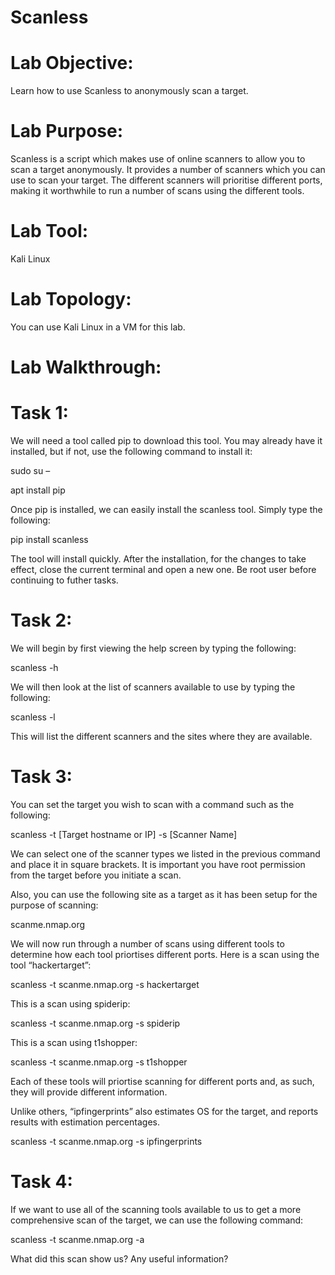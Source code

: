 # Scanless

# Lab Objective:

Learn how to use Scanless to anonymously scan a target.

# Lab Purpose:

Scanless is a script which makes use of online scanners to allow you to scan a target anonymously. It provides a number of scanners which you can use to scan your target. The different scanners will prioritise different ports, making it worthwhile to run a number of scans using the different tools.

# Lab Tool:

Kali Linux

# Lab Topology:

You can use Kali Linux in a VM for this lab.

# Lab Walkthrough:

# Task 1:
We will need a tool called pip to download this tool. You may already have it installed, but if not, use the following command to install it:

sudo su –

apt install pip

Once pip is installed, we can easily install the scanless tool. Simply type the following:

pip install scanless

The tool will install quickly. After the installation, for the changes to take effect, close the current terminal and open a new one. Be root user before continuing to futher tasks.

# Task 2:
We will begin by first viewing the help screen by typing the following:

scanless -h

We will then look at the list of scanners available to use by typing the following:

scanless -l


This will list the different scanners and the sites where they are available.

# Task 3:
You can set the target you wish to scan with a command such as the following:

scanless -t [Target hostname or IP] -s [Scanner Name]

We can select one of the scanner types we listed in the previous command and place it in square brackets. It is important you have root permission from the target before you initiate a scan.

Also, you can use the following site as a target as it has been setup for the purpose of scanning:

scanme.nmap.org

We will now run through a number of scans using different tools to determine how each tool priortises different ports. Here is a scan using the tool “hackertarget”:

scanless -t scanme.nmap.org -s hackertarget


This is a scan using spiderip:

scanless -t scanme.nmap.org -s spiderip



This is a scan using t1shopper:

scanless -t scanme.nmap.org -s t1shopper



Each of these tools will priortise scanning for different ports and, as such, they will provide different information.

Unlike others, “ipfingerprints” also estimates OS for the target, and reports results with estimation percentages.

scanless -t scanme.nmap.org -s ipfingerprints


# Task 4:
If we want to use all of the scanning tools available to us to get a more comprehensive scan of the target, we can use the following command:

scanless -t scanme.nmap.org -a

What did this scan show us?  Any useful information?